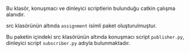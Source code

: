 Bu klasör, konuşmacı ve dinleyici scriptlerin bulunduğu catkin çalışma alanıdır.

src klasörünün altında `assignment` isimli paket oluşturulmuştur.

Bu paketin içindeki src klasörünün altında konuşmacı script `publisher.py`, dinleyici script `subscriber.py` adıyla bulunmaktadır.